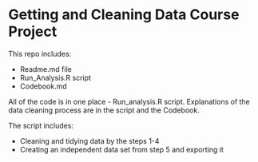 # Getting and Cleaning Data Course Project

This repo includes:
* Readme.md file
* Run_Analysis.R script
* Codebook.md

All of the code is in one place - Run_analysis.R script. Explanations of the data cleaning process are in the script and the Codebook.

The script includes:
* Cleaning and tidying data by the steps 1-4
* Creating an independent data set from step 5 and exporting it

